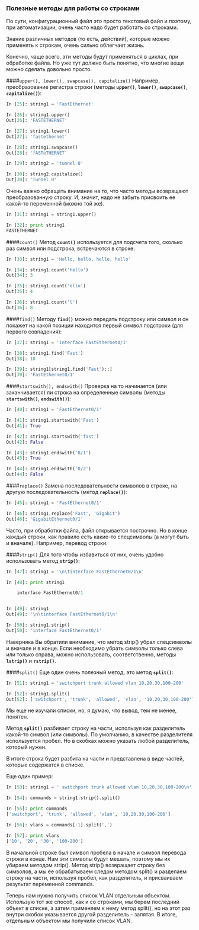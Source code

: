 ### Полезные методы для работы со строками
По сути, конфигурационный файл это просто текстовый файл и поэтому, при автоматизации, очень часто надо будет работать со строками.

Знание различных методов (то есть, действий), которые можно применять к строкам, очень сильно облегчает жизнь.

Конечно, чаще всего, эти методы будут применяться в циклах, при обработке файла. Но уже тут должно быть понятно, что многие вещи можно сделать довольно просто.


####```upper(), lower(), swapcase(), capitalize()```
Например, преобразование регистра строки (методы __```upper()```__, __```lower()```__, __```swapcase()```__, __```capitalize()```__):
```python
In [25]: string1 = 'FastEthernet'

In [26]: string1.upper()
Out[26]: 'FASTETHERNET'

In [27]: string1.lower()
Out[27]: 'fastethernet'

In [28]: string1.swapcase()
Out[28]: 'fASTeTHERNET'

In [29]: string2 = 'tunnel 0'

In [30]: string2.capitalize()
Out[30]: 'Tunnel 0'
```

Очень важно обращать внимание на то, что часто методы возвращают преобразованную строку. И, значит, надо не забыть присвоить ее какой-то переменной (можно той же).
```python
In [31]: string1 = string1.upper()

In [32]: print string1
FASTETHERNET
```
####```count()```
Метод __```count()```__ используется для подсчета того, сколько раз символ или подстрока, встречаются в строке:
```python
In [33]: string1 = 'Hello, hello, hello, hello'

In [34]: string1.count('hello')
Out[34]: 3

In [35]: string1.count('ello')
Out[35]: 4

In [36]: string1.count('l')
Out[36]: 8
```

####```find()```
Методу __```find()```__ можно передать подстроку или символ и он покажет на какой позиции находится первый символ подстроки (для первого совпадения):
```python
In [37]: string1 = 'interface FastEthernet0/1'

In [38]: string1.find('Fast')
Out[38]: 10

In [39]: string1[string1.find('Fast')::]
Out[39]: 'FastEthernet0/1'
```

####```startswith(), endswith()```
Проверка на то начинается (или заканчивается) ли строка на определенные символы (методы __```startswith()```__, __```endswith()```__):
```python
In [40]: string1 = 'FastEthernet0/1'

In [41]: string1.startswith('Fast')
Out[41]: True

In [42]: string1.startswith('fast')
Out[42]: False

In [43]: string1.endswith('0/1')
Out[43]: True

In [44]: string1.endswith('0/2')
Out[44]: False
```
####```replace()```
Замена последовательности символов в строке, на другую последовательность (метод __```replace()```__):
```python
In [45]: string1 = 'FastEthernet0/1'

In [46]: string1.replace('Fast', 'Gigabit')
Out[46]: 'GigabitEthernet0/1'
```

Часто, при обработки файла, файл открывается построчно. Но в конце каждый строки, как правило есть какие-то спецсимволы (а могут быть и вначале). Например, перевод строки.

####```strip()```
Для того чтобы избавиться от них, очень удобно использовать метод __```strip()```__:
```python
In [47]: string1 = '\n\tinterface FastEthernet0/1\n'

In [48]: print string1

	interface FastEthernet0/1


In [49]: string1
Out[49]: '\n\tinterface FastEthernet0/1\n'

In [50]: string1.strip()
Out[50]: 'interface FastEthernet0/1'
```

Наверняка Вы обратили внимание, что метод strip() убрал спецсимволы и вначале и в конце. Если необходимо убрать символы только слева или только справа, можно использовать, соответственно, методы __```lstrip()```__ и __```rstrip()```__.

####```split()```
Еще один очень полезный метод, это метод __```split()```__:
```python
In [51]: string1 = 'switchport trunk allowed vlan 10,20,30,100-200'

In [52]: string1.split()
Out[52]: ['switchport', 'trunk', 'allowed', 'vlan', '10,20,30,100-200']
```

Мы еще не изучали списки, но, я думаю, что вывод, тем не менее, понятен.

Метод __```split()```__ разбивает строку на части, используя как разделитель какой-то символ (или символы). По умолчанию, в качестве разделителя используется пробел. Но в скобках можно указать любой разделитель, который нужен.

В итоге строка будет разбита на части и представлена в виде частей, которые содержатся в списке.

Еще один пример:
```python
In [53]: string1 = ' switchport trunk allowed vlan 10,20,30,100-200\n'

In [54]: commands = string1.strip().split()

In [55]: print commands
['switchport', 'trunk', 'allowed', 'vlan', '10,20,30,100-200']

In [56]: vlans = commands[-1].split(',')

In [57]: print vlans
['10', '20', '30', '100-200']
```

В начальной строке был символ пробела в начале и символ перевода строки в конце. Нам эти символы будут мешать, поэтому мы их убираем методом strip(). Метод strip() возвращает строку без символов, а мы ее обрабатываем следом методом split() и разделаем строку на части, используя пробел, как разделитель, и присваиваем результат переменной commands.

Теперь нам нужно получить список VLAN отдельным объектом. Использую тот же способ, как и со строками, мы берем последний объект в списке, а затем применяем к нему метод split(), но на этот раз внутри скобок указывается другой разделитель - запятая. В итоге, отдельным объектом мы получили список VLAN.
